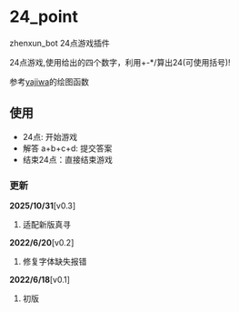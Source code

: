 # 24_point
zhenxun_bot 24点游戏插件

24点游戏,使用给出的四个数字，利用+-*/算出24(可使用括号)!

参考[yajiwa](https://github.com/yajiwa/zhenxun_plugin_handle)的绘图函数
## 使用
- 24点: 开始游戏
- 解答 a+b+c+d: 提交答案
- 结束24点：直接结束游戏
### 更新

**2025/10/31**[v0.3]

1. 适配新版真寻

**2022/6/20**[v0.2]

1. 修复字体缺失报错
 
**2022/6/18**[v0.1]

1. 初版
